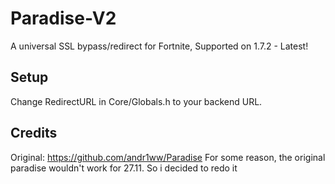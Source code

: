 # Paradise-V2

A universal SSL bypass/redirect for Fortnite, Supported on 1.7.2 - Latest!

## Setup

Change RedirectURL in Core/Globals.h to your backend URL.

## Credits

Original: https://github.com/andr1ww/Paradise
For some reason, the original paradise wouldn't work for 27.11. So i decided to redo it
